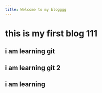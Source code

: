 ```yaml
---
title: Welcome to my blogggg
---
```


# this is my first blog 111

## i am learning git

## i am learning git 2

## i am learning
